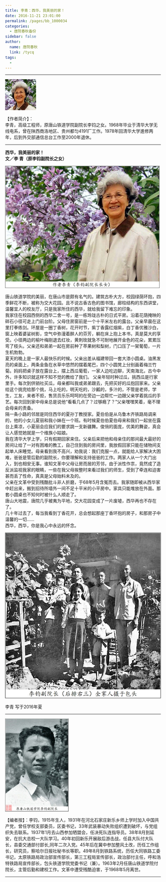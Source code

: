 ```yaml
---
title: 李青：西华，我美丽的家！
date: 2016-11-21 23:01:00
permalink: /pages/bb_1000034
categories: 
  - 唐院春秋备份
sidebar: false
author: 
  name: 唐院春秋
  link: /tycq
tags: 
  - 
---
```


* * *

![](/pic/img0.ph.126.net_-NrFrizA-HfFsPBNxRp1_A==_6631506470841756474.jpg)

【作者简介】：  
李青，高级工程师，原唐山铁道学院副院长李钧之女。1968年毕业于清华大学无线电系，曾在陕西商洛地区、贵州都匀4191厂工作。1978年回清华大学進修两年，后到外交部通信总台工作至2000年退休。  
  

* * *

  
**西华，我美丽的家！  
文／李 青（原李钧副院长之女）**  
  

![](/pic/img0.ph.126.net_Rmw1BNnESZhY-Y3dnFWFNQ==_6632192566094358369.jpg)

  
唐山铁道学院的美丽，在唐山市是颇有名气的。建筑古朴大方，校园绿荫环抱，四季鲜花不断，被称为交大花园。且不说古香古色的图书馆，廊柱结构的东西讲堂，温馨宜人的校友厅，只是我家所住的西华，就给我留下难忘的印象。  
我家住在校园西侧的西华二舍一号，是一栋玲珑古朴的日式平房。沿着花荫掩映的碎石小径可走上门前台阶。父母住房窗前是一个十平米左右的露台。父亲早晨在这里打拳练剑。环屋是一圈丁香树，花开时节，紫丁香露红烟紫，白丁香优雅沙白，窗上映着婆娑树影，空气中弥漫着醉人的芬芳，躺在床上抱上本书，真是莫大的享受。小径两边的榆叶梅刚退去红妆，黄刺玫就急不可耐地展开金色的花朵，累累压弯了枝头。父亲还和弟弟一起在房前种了苹果树和梨树，门口压了一架葡萄，一片生机勃勃。  
夏天的晚上是一家人最快乐的时候。父亲出差从福建带回一套大漆小圆桌。油黑发亮的桌面上，两条金鱼在水草中悠然的摆着尾巴，四个小圆凳上分别画着梅兰竹菊。妈妈把桌子放在露台上，摆上西瓜葡萄，一家人边吃边聊，天南海北，古今中外，许多知识就这样不知不觉的教给了我们。
父亲年轻时种过瓜，挑西瓜是行家里手。每次到供销社买瓜，母亲都叫我或弟弟跟去，先把买好的瓜抱回家来。父亲给这个挑完给那个挑，马上吃的，明天吃的，沙瓤的，多汁的，不管是老师，学生，工友，来者不拒，售货员乐乐呵呵的在旁边一边帮忙一边跟父亲学着挑瓜的手艺。每次回到家中母亲总是说他“看看几点了？过够瘾了？”父亲嘿嘿笑着，毫不理会母亲的责备。  
隔一条小路的邻居是同住西华的夏孙丁教授家。夏伯伯是从乌鲁木齐铁路局调来的，他的小女儿夏丽和我小妹在一个班。有时候夏伯伯夏伯母来和我们一起坐在露台上乘凉，小夏丽会应我们的要求跳一支新疆舞。俊俏的面庞，优美的舞姿，真会让人感觉她就是一个维族小姑娘。  
我在清华大学上学，只有假期回家来住。父亲后来把他和母亲住的那间最大最好的房间让给了一对有困难的教工，自己住到我的房间里，我放假回家只能在储物间支起单人床睡觉。母亲看到我不高兴，劝我说：我们克服一点，就能给人家解决大困难，爸爸是管后勤的副院长，你要理解和支持爸爸的工作。两家人从一个大门出入，到也相安无事。谁知文革中父母让房而居的芳邻，由于派性作祟，竟然成了造反派监视我家的眼睛，一些在我父母挨整时来看过我们的师生，受到了牵连和迫害甚而丢了性命，真真是父母始料未及的。  
父亲在文革中受到残酷批斗非人折磨，于68年5月含冤而去。我家随即被从西华家中赶出来，搬到招待所墙外一间不足十平米的小平房中。家具只能堆放在外面。那套小圆桌也不知何时被什么人顺走了。  
唐山大地震，唐院几乎被夷为平地，交大花园变成了一片废墟，西华再也不存在了。  
几十年过去了，每当我看到丁香花开，总会想起那座丁香环抱的房子，和那房子中温馨的一切……  
西华，西华，你是我心中永远的怀念。  

![](/pic/img0.ph.126.net__1gQ15Fj7LAF0IeQgaxuiQ==_6632028738861823302.jpg)

  
李青 写于2016年夏  

* * *

  

![](/pic/img0.ph.126.net_G5XxhRXTnDWJ-s804MQ7fA==_6631643909795229510.jpg)

  
【编者按】：李钧，1915年生人，1931年在河北石家庄新乐乡师上学时加入中国共产党，曾任学校支部委员，区委书记，33年武装暴动失败组织遭到破坏，与党组织失去联系。1937年1月去山西参加牺盟会，任决死队连指导员。38年8月到延安，在抗大总校一大队学习。40年初回新乐开展敌后游击战，任县大队付大队长，县委交通部付部长,同年二次入党。45年后在冀中参加整风土改，历任工作组长，研究员，察哈尔日报社秘书长等职。49年8月到铁路系统，历任大同铁路工委书记，太原铁路局政治部宣传部长，第三工程局宣传部长，政治部付主任，呼和浩特铁路局宣传部长，包头铁道学院党委书记（兼）。1963年2月任唐山铁道学院付院长，主管后勤和建校工作。文革中遭受残酷迫害，于1968年5月离世。  
  
  
---